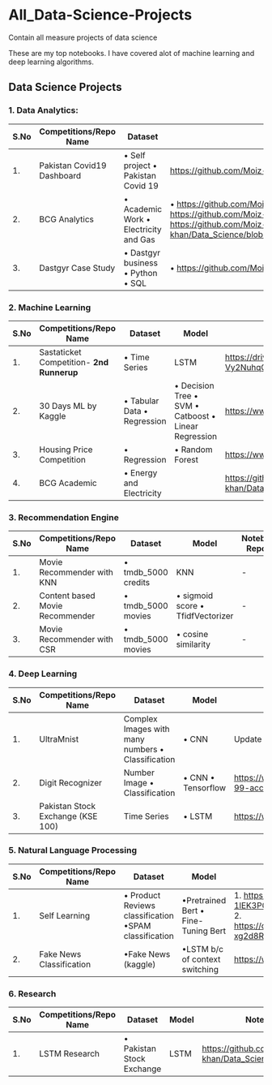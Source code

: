 # All_Data-Science-Projects
Contain all measure projects of data science

These are my top notebooks. I have covered alot of machine learning and deep learning algorithms. 

## Data Science Projects
### 1. Data Analytics:
| **S.No** | **Competitions/Repo Name** |  **Dataset** | **Notebook/Git Repo Links** |
| ------------ | ------------- | ------------ | -------------| 
| 1. | Pakistan Covid19 Dashboard | • Self project • Pakistan Covid 19 | https://github.com/Moiz-khan/Django_Covid_dashboard | <br />
| 2. | BCG Analytics | • Academic Work • Electricity and Gas | • https://github.com/Moizkhan/Data_Science/blob/master/Internships/BCG_academicWork_Internship/Module2/eda_starter.ipynb • https://github.com/Moiz-khan/Data_Science/blob/master/Internships/BCG_academicWork_Internship/Module2/eda_model_answer.ipynb • https://github.com/Moiz-khan/Data_Science/blob/master/Internships/BCG_academicWork_Internship/Module2/Exploratory%20Data%20Analysis%20PowerCo%20.ipynb | <br />
| 3. | Dastgyr Case Study | • Dastgyr business • Python • SQL | • https://github.com/Moiz-khan/Dastgyr_casestudy  | <br />

### 2. Machine Learning
| **S.No** | **Competitions/Repo Name** |  **Dataset** | **Model** | **Notebook/Git Repo Links** |
| ------------ | ------------- | ------------ | -------------| ------------- |
| 1. | Sastaticket Competition- **2nd Runnerup** | • Time Series | LSTM  | https://drive.google.com/file/d/15d3Ou7CbUapZWUmlPTboXNK-Vy2NuhqO/view?usp=sharing | <br />
| 2. | 30 Days ML by Kaggle | • Tabular Data • Regression | • Decision Tree • SVM • Catboost • Linear Regression |https://www.kaggle.com/code/moizkhan11/30-days-ml-competition |<br />
| 3. | Housing Price Competition | • Regression | • Random Forest | https://www.kaggle.com/code/moizkhan11/exercise-house-price-top-15 | <br />
| 4. | BCG Academic | • Energy and Electricity |  | https://github.com/Moiz-khan/Data_Science/tree/master/Internships/BCG_academicWork_Internship | <br />


### 3. Recommendation Engine
| **S.No** | **Competitions/Repo Name** |  **Dataset** | **Model** | **Notebook/Git Repo Links** |
| ------------ | ------------- | ------------ | -------------| ------------- |
| 1. | Movie Recommender with KNN | • tmdb_5000 credits | KNN  | - | <br />
| 2. | Content based Movie Recommender | • tmdb_5000 movies | • sigmoid score  • TfidfVectorizer | - | <br />
| 3. | Movie Recommender with CSR | • tmdb_5000 movies | • cosine similarity | - | <br />

### 4. Deep Learning
| **S.No** | **Competitions/Repo Name** |  **Dataset** | **Model** | **Notebook/Git Repo Links** |
| ------------ | ------------- | ------------ | -------------| ------------- |
| 1. | UltraMnist | Complex Images with many numbers • Classification | • CNN | Update Soon | <br />
| 2. | Digit Recognizer | Number Image • Classification | • CNN • Tensorflow | https://www.kaggle.com/code/moizkhan11/digitrecognizer-99-acc |<br />
| 3. | Pakistan Stock Exchange (KSE 100) | Time Series | • LSTM | https://www.kaggle.com/code/moizkhan11/pakistanstockexch |<br/>


### 5. Natural Language Processing
| **S.No** | **Competitions/Repo Name** |  **Dataset** | **Model** | **Notebook/Git Repo Links** |
| ------------ | ------------- | ------------ | -------------| ------------- |
| 1. | Self Learning | • Product Reviews classification •SPAM classification | •Pretrained Bert • Fine-Tuning Bert  | 1. https://colab.research.google.com/drive/1cplJE-1lEK3P0HuPgAnZFcX_2lTJHlcy#scrollTo=4IYEcsvJpR2A <br />2. https://colab.research.google.com/drive/187pa9OGauupyUWNB-xg2d8RXp1dvQcrM | <br />
| 2. | Fake News Classification | •Fake News (kaggle) | •LSTM b/c of context switching  | https://www.kaggle.com/code/moizkhan11/fakenews-classifier |

### 6. Research
| **S.No** | **Competitions/Repo Name** |  **Dataset** | **Model** | **Notebook/Git Repo Links** |
| ------------ | ------------- | ------------ | -------------| ------------- |
| 1. | LSTM Research | • Pakistan Stock Exchange | LSTM  | https://github.com/Moiz-khan/Data_Science/tree/master/LSTM_Research | <br />

